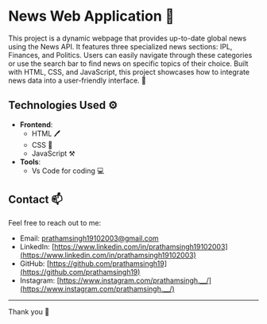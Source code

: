 # News Web Application 📰
This project is a dynamic webpage that provides up-to-date global news using the News API. It features three specialized news sections: IPL, Finances, and Politics. Users can easily navigate through these categories or use the search bar to find news on specific topics of their choice. Built with HTML, CSS, and JavaScript, this project showcases how to integrate news data into a user-friendly interface. 🌟


## Technologies Used ⚙️

- **Frontend**: 
  - HTML 🖊
  - CSS 🎨
  - JavaScript ⚒
- **Tools**:
  - Vs Code for coding 💻

## Contact 📫

Feel free to reach out to me:

- Email: prathamsingh19102003@gmail.com
- LinkedIn: [https://www.linkedin.com/in/prathamsingh19102003](https://www.linkedin.com/in/prathamsingh19102003)
- GitHub: [https://github.com/prathamsingh19](https://github.com/prathamsingh19)
- Instagram: [https://www.instagram.com/prathamsingh.__/](https://www.instagram.com/prathamsingh.__/)

---

Thank you 👋



